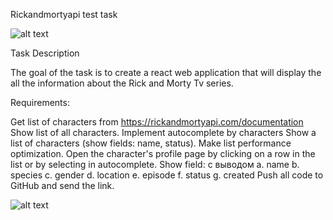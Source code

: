 Rickandmortyapi test task

![alt text](https://github.com/takotorayata/rickandmortyapi-test-task/blob/main/public/rickandmortyapi.png)

Task Description

The goal of the task is to create a react web application that will display the all the information about the Rick and Morty Tv series.

Requirements:

Get list of characters from https://rickandmortyapi.com/documentation
Show list of all characters.
Implement autocomplete by characters
Show a list of characters (show fields: name, status). Make list performance optimization.
Open the character's profile page by clicking on a row in the list or by selecting in autocomplete. Show field: с выводом a. name b. species c. gender d. location e. episode f. status g. created
Push all code to GitHub and send the link.

![alt text](https://github.com/takotorayata/rickandmortyapi-test-task/blob/main/public/rickandmortyapicard.png)

